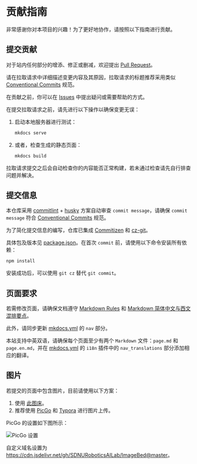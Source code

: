 # 贡献指南

非常感谢你对本项目的兴趣！为了更好地协作，请按照以下指南进行贡献。

## 提交贡献

对于站内任何部分的增添、修正或删减，欢迎提出 [Pull Request](https://docs.github.com/en/pull-requests/collaborating-with-pull-requests/proposing-changes-to-your-work-with-pull-requests/creating-a-pull-request-from-a-fork)。

请在拉取请求中详细描述变更内容及其原因，拉取请求的标题推荐采用类似 [Conventional Commits](https://www.conventionalcommits.org/zh-hans/v1.0.0/) 规范。

在贡献之前，你可以在 [Issues](https://github.com/SDNURoboticsAILab/SDNURoboticsAILab.github.io/issues) 中提出疑问或需要帮助的方式。

在提交拉取请求之前，请先进行以下操作以确保变更无误：

1. 启动本地服务器进行测试：

    ```bash
    mkdocs serve
    ```

2. 或者，检查生成的静态页面：

    ```bash
    mkdocs build
    ```

拉取请求提交之后会自动检查你的内容能否正常构建，若未通过检查请先自行排查问题并解决。

## 提交信息

本仓库采用 [commitlint](https://github.com/conventional-changelog/commitlint) + [husky](https://github.com/typicode/husky) 方案自动审查 `commit message`，请确保 `commit message` 符合 [Conventional Commits](https://www.conventionalcommits.org/zh-hans/v1.0.0/) 规范。

为了简化提交信息的编写，仓库已集成 [Commitizen](https://github.com/commitizen/cz-cli) 和 [cz-git](https://github.com/Zhengqbbb/cz-git)。

具体包及版本见 [package.json](https://github.com/SDNURoboticsAILab/SDNURoboticsAILab.github.io/blob/master/package.json)。在首次 `commit` 前，请使用以下命令安装所有依赖：

```bash
npm install
```

安装成功后，可以使用 `git cz` 替代 `git commit`。

## 页面要求

若需修改页面，请确保文档遵守 [Markdown Rules](https://github.com/markdownlint/markdownlint/blob/main/docs/RULES.md) 和 [Markdown 简体中文与西文混排要点](https://github.com/selfteaching/markdown-writing-with-mixed-cn-en)。

此外，请同步更新 [mkdocs.yml](https://github.com/SDNURoboticsAILab/SDNURoboticsAILab.github.io/blob/master/mkdocs.yml) 的 `nav` 部分。

本站支持中英双语，请确保每个页面至少有两个 `Markdown` 文件：`page.md` 和 `page.en.md`，并在 [mkdocs.yml](https://github.com/SDNURoboticsAILab/SDNURoboticsAILab.github.io/blob/master/mkdocs.yml) 的 `i18n` 插件中的 `nav_translations` 部分添加相应的翻译。

## 图片

若提交的页面中包含图片，目前请使用以下方案：

1. 使用 [此图床](https://github.com/SDNURoboticsAILab/ImageBed)。
2. 推荐使用 [PicGo](https://picgo.github.io/PicGo-Doc/zh/guide/config.html#github%E5%9B%BE%E5%BA%8A) 和 [Typora](https://support.typora.io/Upload-Image/#picgoapp-chinese-language-only) 进行图片上传。

PicGo 的设置如下图所示：

![PicGo 设置](https://cdn.jsdelivr.net/gh/SDNURoboticsAILab/ImageBed@master/img/image-20240723141037880.png)

自定义域名设置为 <https://cdn.jsdelivr.net/gh/SDNURoboticsAILab/ImageBed@master>。
